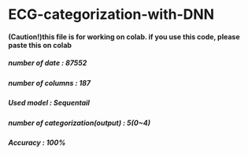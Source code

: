 # ECG-categorization-with-DNN
#### (Caution!)this file is for working on colab. if you use this code, please paste this on colab
##### number of date : 87552
##### number of columns : 187
##### Used model : Sequentail
##### number of categorization(output) : 5(0~4)
##### Accuracy : 100%

